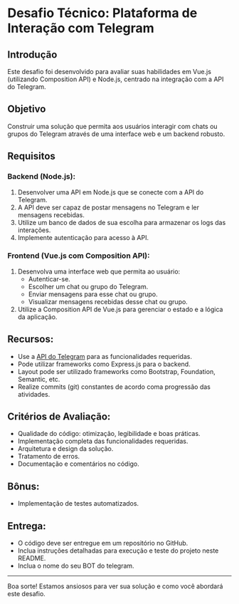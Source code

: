 # Desafio Técnico: Plataforma de Interação com Telegram

## Introdução

Este desafio foi desenvolvido para avaliar suas habilidades em Vue.js (utilizando Composition API) e Node.js, centrado na integração com a API do Telegram.

## Objetivo

Construir uma solução que permita aos usuários interagir com chats ou grupos do Telegram através de uma interface web e um backend robusto.

## Requisitos

### Backend (Node.js):

1. Desenvolver uma API em Node.js que se conecte com a API do Telegram.
2. A API deve ser capaz de postar mensagens no Telegram e ler mensagens recebidas.
3. Utilize um banco de dados de sua escolha para armazenar os logs das interações.
4. Implemente autenticação para acesso à API.

### Frontend (Vue.js com Composition API):

1. Desenvolva uma interface web que permita ao usuário:
    - Autenticar-se.
    - Escolher um chat ou grupo do Telegram.
    - Enviar mensagens para esse chat ou grupo.
    - Visualizar mensagens recebidas desse chat ou grupo.
2. Utilize a Composition API de Vue.js para gerenciar o estado e a lógica da aplicação.

## Recursos:

- Use a [API do Telegram](https://core.telegram.org/bots/api) para as funcionalidades requeridas.
- Pode utilizar frameworks como Express.js para o backend.
- Layout pode ser utilizado frameworks como Bootstrap, Foundation, Semantic, etc.
- Realize commits (git) constantes de acordo coma progressão das atividades.

## Critérios de Avaliação:

- Qualidade do código: otimização, legibilidade e boas práticas.
- Implementação completa das funcionalidades requeridas.
- Arquitetura e design da solução.
- Tratamento de erros.
- Documentação e comentários no código.

## Bônus:

- Implementação de testes automatizados.

## Entrega:

- O código deve ser entregue em um repositório no GitHub.
- Inclua instruções detalhadas para execução e teste do projeto neste README.
- Inclua o nome do seu BOT do telegram.

---

Boa sorte! Estamos ansiosos para ver sua solução e como você abordará este desafio.

